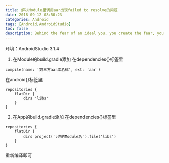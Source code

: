 ```yaml
---
title: 解决Module里调用aar出现failed to resolve的问题
date: 2018-09-12 08:50:23
categories: Android
tags: [Android,AndroidStudio]
toc: false
description: Behind the fear of an ideal you, you create the fear, you can beat him.
---
```

环境：AndroidStudio 3.1.4
1. 在Module的build.gradle添加
在dependencies{}标签里
```
compile(name: '第三方aar库名称', ext: 'aar')
```
在android{}标签里
```
repositories {
    flatDir {
        dirs 'libs'
    }
}
```
2. 在App的build.gradle添加
在dependencies{}标签里
```
repositories {
    flatDir {
        dirs project(':你的Module名').file('libs')
    }
}
```
重新编译即可